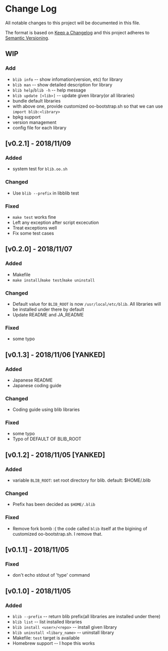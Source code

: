 # Change Log
All notable changes to this project will be documented in this file.

The format is based on [Keep a Changelog](http://keepachangelog.com/)
and this project adheres to [Semantic Versioning](http://semver.org/).

## WIP
### Add
  - `blib info` -- show infomation(version, etc) for library
  - `blib man` -- show detailed description for library
  - `blib help`/`blib -h` -- help message
  - `blib update [<lib>]` -- update given library(or all libraries)
  - bundle default libraries
  - with above one, provide customized oo-bootstrap.sh so that we can use `import blib:<library>`
  - bpkg support
  - version management
  - config file for each library


## [v0.2.1] - 2018/11/09
### Added
  - system test for `blib.oo.sh`

### Changed
  - Use `blib --prefix` in libblib test

### Fixed
  - `make test` works fine
  - Left any exception after script excecution
  - Treat exceptions well
  - Fix some test cases

## [v0.2.0] - 2018/11/07
### Added
  - Makefile
  - `make install`/`make test`/`make uninstall`
### Changed
  - Default value for `BLIB_ROOT` is now `/usr/local/etc/blib`.
    All libraries will be installed under there by default
  -  Update README and JA_README
### Fixed
  - some typo


## [v0.1.3] - 2018/11/06 [YANKED]
### Added
  - Japanese README
  - Japanese coding guide
### Changed
  - Coding guide using blib libraries
### Fixed
  - some typo
  - Typo of DEFAULT OF BLIB_ROOT


## [v0.1.2] - 2018/11/05 [YANKED]
### Added
  - variable `BLIB_ROOT`: set root directory for blib. default: $HOME/.blib
### Changed
  - Prefix has been decided as `$HOME/.blib`
### Fixed
  - Remove fork bomb :(
      the code called `blib` itself at the bigining of customized oo-bootstrap.sh.
      I remove that.

## [v0.1.1] - 2018/11/05
### Fixed
  - don't echo stdout of 'type' command

## [v0.1.0] - 2018/11/05
### Added
  - `blib --prefix` -- return blib prefix(all libraries are installed under there)
  - `blib list` -- list installed libraries
  - `blib install <user>/<repo>` -- install given library
  - `blib uninstall <libary_name>` -- uninstall library
  - Makefile: `test` target is available
  - Homebrew support -- I hope this works
